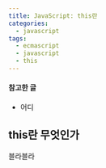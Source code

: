 ```yaml
---
title: JavaScript: this란
categories:
  - javascript
tags:
  - ecmascript
  - javascript
  - this
---
```


#### 참고한 글
- 어디

## this란 무엇인가
블라블라
